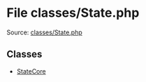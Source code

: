 File classes/State.php
=========

Source: [classes/State.php](https://github.com/PrestaShop/PrestaShop/blob/1.5.4.0/classes/State.php)


Classes
-------

* [StateCore](class.StateCore.md)


